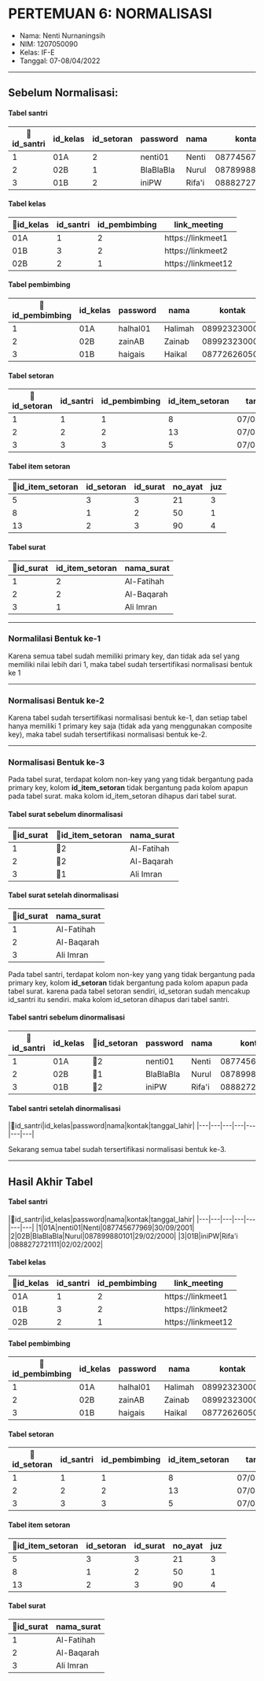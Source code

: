 # PERTEMUAN 6: NORMALISASI 
* Nama: Nenti Nurnaningsih
* NIM: 1207050090
* Kelas: IF-E
* Tanggal: 07-08/04/2022

---
## Sebelum Normalisasi:

#### Tabel santri
|🔑id_santri|id_kelas|id_setoran|password|nama|kontak|tanggal_lahir|
|---|---|---|---|---|---|---|
|1|01A|2|nenti01|Nenti|087745677969|30/09/2001|
|2|02B|1|BlaBlaBla|Nurul|087899880101|29/02/2000|
|3|01B|2|iniPW|Rifa'i |0888272721111|02/02/2002|
#### Tabel kelas
|🔑id_kelas|id_santri|id_pembimbing|link_meeting|
|---|---|---|---|
|01A|1|2|https://linkmeet1|
|01B|3|2|https://linkmeet2|
|02B|2|1|https://linkmeet12|

#### Tabel pembimbing
|🔑id_pembimbing|id_kelas|password|nama|kontak|
|---|---|---|---|---|
|1|01A|halhal01|Halimah|089923230001|
|2|02B|zainAB|Zainab|089923230001|
|3|01B|haigais|Haikal|087726260506|

#### Tabel setoran
|🔑id_setoran|id_santri|id_pembimbing|id_item_setoran|tanggal|keterangan|
|---|---|---|---|---|---|
|1|1|1|8|07/04/2022|Ziyadah|
|2|2|2|13|07/04/2022|Murajaah|
|3|3|3|5|07/04/2022|Ziyadah|

#### Tabel item setoran
|🔑id_item_setoran|id_setoran|id_surat|no_ayat|juz|
|---|---|---|---|---|
|5|3|3|21|3|
|8|1|2|50|1|
|13|2|3|90|4|

#### Tabel surat
|🔑id_surat|id_item_setoran|nama_surat|
|---|---|---|
|1|2|Al-Fatihah|
|2|2|Al-Baqarah|
|3|1|Ali Imran|

---
### Normalilasi Bentuk ke-1
Karena semua tabel sudah memiliki primary key, dan tidak ada sel yang memiliki nilai lebih dari 1, maka tabel sudah tersertifikasi normalisasi bentuk ke 1

---
### Normalisasi Bentuk ke-2
Karena tabel sudah tersertifikasi normalisasi bentuk ke-1, dan setiap tabel hanya memiliki 1 primary key saja (tidak ada yang menggunakan composite key), maka tabel sudah tersertifikasi normalisasi bentuk ke-2.

---
### Normalisasi Bentuk ke-3
Pada tabel surat, terdapat kolom non-key yang yang tidak bergantung pada primary key, kolom **id_item_setoran** tidak bergantung pada kolom apapun pada tabel surat. maka kolom id_item_setoran dihapus dari tabel surat.

#### Tabel surat sebelum dinormalisasi
|🔑id_surat|🔴id_item_setoran|nama_surat|
|---|---|---|
|1|🔴2|Al-Fatihah|
|2|🔴2|Al-Baqarah|
|3|🔴1|Ali Imran|

#### Tabel surat setelah dinormalisasi
|🔑id_surat|nama_surat|
|---|---|
|1|Al-Fatihah|
|2|Al-Baqarah|
|3|Ali Imran|

Pada tabel santri, terdapat kolom non-key yang yang tidak bergantung pada primary key, kolom **id_setoran** tidak bergantung pada kolom apapun pada tabel surat. karena pada tabel setoran sendiri, id_setoran sudah mencakup id_santri itu sendiri. maka kolom id_setoran dihapus dari tabel santri.

#### Tabel santri sebelum dinormalisasi
|🔑id_santri|id_kelas|🔴id_setoran|password|nama|kontak|tanggal_lahir|
|---|---|---|---|---|---|---|
|1|01A|🔴2|nenti01|Nenti|087745677969|30/09/2001|
|2|02B|🔴1|BlaBlaBla|Nurul|087899880101|29/02/2000|
|3|01B|🔴2|iniPW|Rifa'i |0888272721111|02/02/2002|

#### Tabel santri setelah dinormalisasi
|🔑id_santri|id_kelas|password|nama|kontak|tanggal_lahir|
|---|---|---|---|---|---|---|

Sekarang semua tabel sudah tersertifikasi normalisasi bentuk ke-3.

---
## Hasil Akhir Tabel

#### Tabel santri
|🔑id_santri|id_kelas|password|nama|kontak|tanggal_lahir|
|---|---|---|---|---|---|---|
|1|01A|nenti01|Nenti|087745677969|30/09/2001|
|2|02B|BlaBlaBla|Nurul|087899880101|29/02/2000|
|3|01B|iniPW|Rifa'i |0888272721111|02/02/2002|
#### Tabel kelas
|🔑id_kelas|id_santri|id_pembimbing|link_meeting|
|---|---|---|---|
|01A|1|2|https://linkmeet1|
|01B|3|2|https://linkmeet2|
|02B|2|1|https://linkmeet12|

#### Tabel pembimbing
|🔑id_pembimbing|id_kelas|password|nama|kontak|
|---|---|---|---|---|
|1|01A|halhal01|Halimah|089923230001|
|2|02B|zainAB|Zainab|089923230001|
|3|01B|haigais|Haikal|087726260506|

#### Tabel setoran
|🔑id_setoran|id_santri|id_pembimbing|id_item_setoran|tanggal|keterangan|
|---|---|---|---|---|---|
|1|1|1|8|07/04/2022|Ziyadah|
|2|2|2|13|07/04/2022|Murajaah|
|3|3|3|5|07/04/2022|Ziyadah|

#### Tabel item setoran
|🔑id_item_setoran|id_setoran|id_surat|no_ayat|juz|
|---|---|---|---|---|
|5|3|3|21|3|
|8|1|2|50|1|
|13|2|3|90|4|

#### Tabel surat
|🔑id_surat|nama_surat|
|---|---|
|1|Al-Fatihah|
|2|Al-Baqarah|
|3|Ali Imran|
